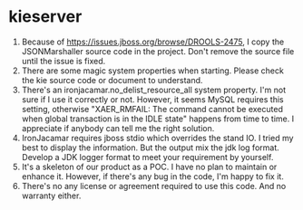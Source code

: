 # kieserver
1. Because of https://issues.jboss.org/browse/DROOLS-2475, I copy the JSONMarshaller source code in the project. Don't remove the source file until the issue is fixed.
2. There are some magic system properties when starting. Please check the kie source code or document to understand.
3. There's an ironjacamar.no_delist_resource_all system property. I'm not sure if I use it correctly or not. However, it seems MySQL requires this setting, otherwise "XAER_RMFAIL: The command cannot be executed when global transaction is in the  IDLE state" happens from time to time.  I appreciate if anybody can tell me the right solution. 
4. IronJacamar requires jboss stdio which overrides the stand IO. I tried my best to display the information. But the output mix the jdk log format. Develop a JDK logger format to meet your requirement by yourself.
5. It's a skeleton of our product as a POC. I have no plan to maintain or enhance it. However, if there's any bug in the code, I'm happy to fix it.
6. There's no any license or agreement required to use this code. And no warranty either.
